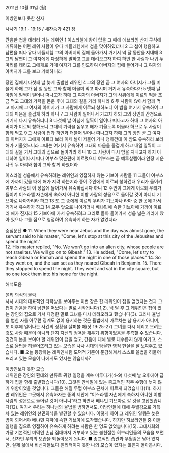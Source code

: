 2011년 10월 31일 (월)

이방인보다 못한 신자



사사기 19:1 - 19:15 / 새찬송가 421 장


간음한 첩을 데리러 가는 레위인
1 이스라엘에 왕이 없을 그 때에 에브라임 산지 구석에 거류하는 어떤 레위 사람이 유다 베들레헴에서 첩을 맞이하였더니 2 그 첩이 행음하고 남편을 떠나 유다 베들레헴 그의 아버지의 집에 돌아가서 거기서 넉 달 동안을 지내매 3 그의 남편이 그 여자에게 다정하게 말하고 그를 데려오고자 하여 하인 한 사람과 나귀 두 마리를 데리고 그에게로 가매 여자가 그를 인도하여 아버지의 집에 들어가니 그 여자의 아버지가 그를 보고 기뻐하니라

장인 집에서 다섯째 날 늦게 출발한 레위인
4 그의 장인 곧 그 여자의 아버지가 그를 머물게 하매 그가 삼 일 동안 그와 함께 머물며 먹고 마시며 거기서 유숙하다가 5 넷째 날 아침에 일찍이 일어나 떠나고자 하매 그 여자의 아버지가 그의 사위에게 이르되 떡을 조금 먹고 그대의 기력을 돋운 후에 그대의 길을 가라 하니라 6 두 사람이 앉아서 함께 먹고 마시매 그 여자의 아버지가 그 사람에게 이르되 청하노니 이 밤을 여기서 유숙하여 그대의 마음을 즐겁게 하라 하니 7 그 사람이 일어나서 가고자 하되 그의 장인의 간청으로 거기서 다시 유숙하더니 8 다섯째 날 아침에 일찍이 일어나 떠나고자 하매 그 여자의 아버지가 이르되 청하노니 그대의 기력을 돋우고 해가 기울도록 머물라 하므로 두 사람이 함께 먹고 9 그 사람이 첩과 하인과 더불어 일어나 떠나고자 하매 그의 장인 곧 그 여자의 아버지가 그에게 이르되 보라 이제 날이 저물어 가니 청하건대 이 밤도 유숙하라 보라 해가 기울었느니라 그대는 여기서 유숙하여 그대의 마음을 즐겁게 하고 내일 일찍이 그대의 길을 가서 그대의 집으로 돌아가라 하니 10 그 사람이 다시 밤을 지내고자 하지 아니하여 일어나서 떠나 여부스 맞은편에 이르렀으니 여부스는 곧 예루살렘이라 안장 지운 나귀 두 마리와 첩이 그와 함께 하였더라

이스라엘 성읍에서 유숙하려는 레위인과 영접하지 않는 기브아 사람들
11 그들이 여부스에 가까이 갔을 때에 해가 지려 하는지라 종이 주인에게 이르되 청하건대 우리가 돌이켜 여부스 사람의 이 성읍에 들어가서 유숙하십시다 하니 12 주인이 그에게 이르되 우리가 돌이켜 이스라엘 자손에게 속하지 아니한 이방 사람의 성읍으로 들어갈 것이 아니니 기브아로 나아가리라 하고 13 또 그 종에게 이르되 우리가 기브아나 라마 중 한 곳에 가서 거기서 유숙하자 하고 14 모두 앞으로 나아가더니 베냐민에 속한 기브아에 가까이 이르러 해가 진지라 15 기브아에 가서 유숙하려고 그리로 돌아 들어가서 성읍 넓은 거리에 앉아 있으나 그를 집으로 영접하여 유숙하게 하는 자가 없었더라

중심문단 ● 11. When they were near Jebus and the day was almost gone, the servant said to his master, "Come, let's stop at this city of the Jebusites and spend the night."  
12. His master replied, "No. We won't go into an alien city, whose people are not sraelites. We will go on to Gibeah."  13. He added, "Come, let's try to reach Gibeah or Ramah and spend the night in one of those places."  14. So they went on, and the sun set as they neared Gibeah in Benjamin.  15. There they stopped to spend the night. They went and sat in the city square, but no one took them into his home for the night.

해석도움





윤리 의식의 몰락  
사사 시대의 대표적인 타락상을 보여주는 이번 장은 한 레위인이 첩을 얻었다는 것과 그 첩이 간음을 하여 남편을 떠났다는 말로 시작됩니다(1,2). 넉 달 후 그 레위인은 첩이 있는 장인의 집으로 가서 다정한 말로 그녀를 다시 데려오려고 했습니다(3). 그러나 율법을 범한 자를 아무런 징계도 없이 용서하는 것은 율법에서 가르치는 참 용서가 아니며, 또 이후에 일어나는 사건의 정황을 살펴볼 때(삿 19:25-27) 그녀를 다시 데리고 오려는 것도 사랑 때문이 아니라 단지 자신의 정욕을 채우기 위함이었음을 추측할 수 있습니다. 경건의 본을 보여야 할 레위인이 첩을 얻고, 간음에 대해 별로 대수롭지 않게 여기고, 스스로 율법을 허물어뜨리고 있는 모습은 사사 시대의 암울한 영적 현실을 잘 보여주고 있습니다.
■ 오늘 등장하는 레위인처럼 도덕적 기준이 둔감해져서 스스로 율법을 허물어뜨리고 있는 모습이 나에게도 있지는 않습니까?

이방인보다 못한 모습  
레위인은 장인의 환대와 만류로 귀향 일정을 계속 미루다가(4-9) 다섯째 날 오후에야 급하게 집을 향해 출발했습니다(10). 그것은 안식일에 있는 종교적인 직무 수행에 늦지 않기 위함이었을 것입니다. 그들은 해질 무렵 여부스 근처에 이르게 되었습니다(11). 하지만 레위인은 그곳에서 유숙하자는 종의 제안에 “이스라엘 자손에게 속하지 아니한 이방 사람의 성읍으로 들어갈 것이 아니니”라고 하면서 베냐민 기브아로 갈 것을 고집했습니다(12). 여기서 우리는 하나님의 율법을 범하면서도, 이방인들에 대해 우월감으로 가득 차 있는 레위인의 선민의식을 발견할 수 있습니다. 이렇게 하여 그 레위인 일행은 늦은 밤이 되어서야 베냐민 지파에 속한 기브아에 도착했습니다. 하지만 히브리인들 중 이들 일행을 집으로 영접하여 유숙하게 하려는 사람은 한 명도 없었습니다(15). 고대사회의 가장 기본적인 미덕인 손님 접대마저 거부하고 있는 불친절한 히브리인들의 모습을 보면서, 신자인 우리의 모습을 되돌아보게 됩니다.
■ 종교적인 습관과 우월감은 남아 있지만, 실제 삶에서 비신자들보다 윤리적이지 못한 나의 모습이 있지는 않은지 돌아봅시다.
